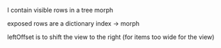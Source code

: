 I contain visible rows in a tree morph

exposed rows are a dictionary index -> morph

leftOffset is to shift the view to the right (for items too wide for the view)